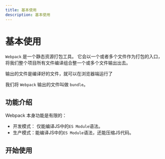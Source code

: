 ```yaml
---
title: 基本使用
description: 基本使用
---
```


# 基本使用
`Webpack` 是一个静态资源打包工具。
它会以一个或者多个文件作为打包的入口，将我们整个项目所有文件编译组合整一个或多个文件输出出去。

输出的文件是编译好的文件，就可以在浏览器端运行了

我们将 `Webpack` 输出的文件叫做 `bundle`。

## 功能介绍
Webpack 本身功能是有限的：
- 开发模式： 仅能编译JS中的`ES Module`语法。
- 生产模式：能编译JS中的`ES Module`语法，还能压缩JS代码。


## 开始使用 
